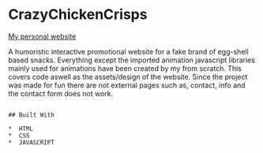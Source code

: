 # CrazyChickenCrisps

 [My personal website](https://williamkalin.netlify.com/)

A humoristic interactive promotional website for a fake brand of egg-shell based snacks. Everything except the imported animation javascript libraries mainly used for animations have been created by my from scratch. This covers code aswell as the assets/design of the website. Since the project was made for fun there are not external pages such as, contact, info and the contact form does not work.

```

## Built With

*  HTML
*  CSS
*  JAVASCRIPT

